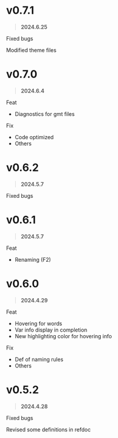 # v0.7.1

> **2024.6.25**

Fixed bugs

Modified theme files

# v0.7.0

> **2024.6.4**

Feat

* Diagnostics for gmt files

Fix

* Code optimized
* Others

# v0.6.2

> **2024.5.7**

Fixed bugs

# v0.6.1

> **2024.5.7**

Feat

* Renaming (F2)

# v0.6.0

> **2024.4.29**

Feat

* Hovering for words
* Var info display in completion
* New highlighting color for hovering info

Fix

* Def of naming rules
* Others

# v0.5.2

> **2024.4.28**

Fixed bugs

Revised some definitions in refdoc

# v0.5.1

> **2024.4.27**

Completed Signature help function

Fixed bugs on outline reading

# v0.5.0

> **2024.4.27**

Feat

* Signature help
* Docs overview in completion list

Fixed bugs

# v0.4.4

> **2024.4.24**

Added Outline

# v0.4.3

> **2024.4.21**

Added light theme and file icons

Fixed bugs

# v0.4.2

> **2024.4.21**

IntelliSence for level settings

# v0.4.1

> **2024.4.21**

More accurate IntelliSence on variables

Fixed bugs

# v0.4.0

> **2024.4.20**

'IntelliSence': Variables

# v0.3.0

> **2024.4.18**

Supporting syntax highlighting styles under personalized settings

Better textmate scopes

# v0.2.0

> **2024.4.15**

Added basic snippets

# v0.1.0

> **2024.4.15**

Released initial version
